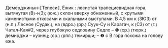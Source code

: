 ---
---

Демерджинын-⟦Тепеси⟧, Ёжик
: лесистая трапециевидная гора, вытянутая ⦅В⦆→⦅З⦆; ⦅юж.⦆ склон вверху обнаженный, с крутыми каменистыми откосами и скальными выступами. В 4,5 км к ⦅ЗЮЗ⦆ от ⦅н.п.⦆ Лесное ⦅Судак.⦆, на ⦅вдрз.⦆ ⦅рр.⦆ Суук-Су и Карагач, к ⦅СЗ⦆ от ⦅г.⦆ Чатал-Кая#2, через глубокую седловину Седло – ❶ ⦅ср.⦆ ⦅тюрк.⦆ демирджи – кузнец; ⦅ср.⦆ ⦅рпл.⦆ темирши; – ❷ с В гора похожа на голову ежа.

